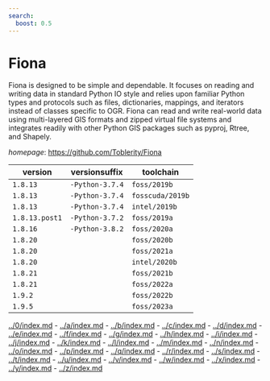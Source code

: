 ```yaml
---
search:
  boost: 0.5
---
```

# Fiona

Fiona is designed to be simple and dependable. It focuses on reading and writing data in standard Python IO style and relies upon familiar Python types and protocols such as files, dictionaries, mappings, and iterators instead of classes specific to OGR. Fiona can read and write real-world data using multi-layered GIS formats and zipped virtual file systems and integrates readily with other Python GIS packages such as pyproj, Rtree, and Shapely.

*homepage*: <https://github.com/Toblerity/Fiona>

version | versionsuffix | toolchain
--------|---------------|----------
``1.8.13`` | ``-Python-3.7.4`` | ``foss/2019b``
``1.8.13`` | ``-Python-3.7.4`` | ``fosscuda/2019b``
``1.8.13`` | ``-Python-3.7.4`` | ``intel/2019b``
``1.8.13.post1`` | ``-Python-3.7.2`` | ``foss/2019a``
``1.8.16`` | ``-Python-3.8.2`` | ``foss/2020a``
``1.8.20`` |  | ``foss/2020b``
``1.8.20`` |  | ``foss/2021a``
``1.8.20`` |  | ``intel/2020b``
``1.8.21`` |  | ``foss/2021b``
``1.8.21`` |  | ``foss/2022a``
``1.9.2`` |  | ``foss/2022b``
``1.9.5`` |  | ``foss/2023a``

[../0/index.md](0) - [../a/index.md](a) - [../b/index.md](b) - [../c/index.md](c) - [../d/index.md](d) - [../e/index.md](e) - [../f/index.md](f) - [../g/index.md](g) - [../h/index.md](h) - [../i/index.md](i) - [../j/index.md](j) - [../k/index.md](k) - [../l/index.md](l) - [../m/index.md](m) - [../n/index.md](n) - [../o/index.md](o) - [../p/index.md](p) - [../q/index.md](q) - [../r/index.md](r) - [../s/index.md](s) - [../t/index.md](t) - [../u/index.md](u) - [../v/index.md](v) - [../w/index.md](w) - [../x/index.md](x) - [../y/index.md](y) - [../z/index.md](z)

